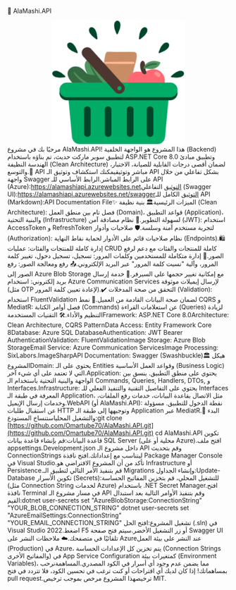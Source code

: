 🔱 AlaMashi.API<div align="center"><img src="https://raw.githubusercontent.com/Omartube70/AlaMashi.API/master/AlaMashi.API/.assets/logo.png" alt="AlaMashi API Logo" width="300" /></div>مرحبًا بك في مشروع AlaMashi.API! هذا المشروع هو الواجهة الخلفية (Backend) لتطبيق سوبر ماركت حديث، تم بناؤه باستخدام ASP.NET Core 8.0 وتطبيق مبادئ الهندسة النظيفة (Clean Architecture) لضمان أقصى درجات القابلية للصيانة، الاختبار، والتوسع.🚀 API مباشر وتوثيقيمكنك استكشاف وتوثيق الـ API بشكل تفاعلي من خلال واجهة Swagger على الرابط المباشر.الرابط الأساسي للـ API (Azure):https://alamashiapi.azurewebsites.netالتوثيق التفاعلي (Swagger UI):https://alamashiapi.azurewebsites.net/swaggerالتوثيق الكامل للـ API (Markdown):API Documentation File✨ الميزات الرئيسية🏛️ بنية نظيفة (Clean Architecture): فصل تام بين منطق العمل (Domain)، قواعد التطبيق (Application)، والبنية التحتية (Infrastructure) لسهولة التطوير.🔐 نظام مصادقة آمن (JWT): استخدام AccessToken و RefreshToken لتجربة مستخدم آمنة وسلسة.🛡️ صلاحيات وأدوار (Authorization): نظام صلاحيات قائم على الأدوار لحماية نقاط النهاية (Endpoints).🛍️ إدارة كاملة للمنتجات والفئات: عمليات CRUD كاملة للمنتجات والفئات مع دعم لرفع الصور.🔑 إدارة متكاملة للمستخدمين وكلمات المرور: تسجيل، تسجيل دخول، تغيير كلمة المرور، وآلية "نسيت كلمة المرور" عبر البريد الإلكتروني.📤 رفع ومعالجة الصور: رفع الصور إلى Azure Blob Storage مع إمكانية تغيير حجمها على السيرفر.📧 خدمة إرسال بريد إلكتروني: استخدام Azure Communication Services لإرسال إيميلات موثوقة (مثل OTP لإعادة تعيين كلمة المرور).✔️ التحقق من صحة المدخلات (Validation): استخدام FluentValidation لضمان صحة البيانات القادمة من العميل.🔀 نمط CQRS و MediatR: فصل أوامر الكتابة (Commands) عن استعلامات القراءة (Queries) لزيادة التنظيم والأداء.🛠️ التقنيات المستخدمةFramework: ASP.NET Core 8.0Architecture: Clean Architecture, CQRS PatternData Access: Entity Framework Core 8Database: Azure SQL DatabaseAuthentication: JWT Bearer AuthenticationValidation: FluentValidationImage Storage: Azure Blob StorageEmail Service: Azure Communication ServicesImage Processing: SixLabors.ImageSharpAPI Documentation: Swagger (Swashbuckle)🏛️ هيكل المشروعDomain: يحتوي على الـ Entities وقواعد العمل الأساسية (Business Logic) التي لا تعتمد على أي شيء آخر.Application: يحتوي على منطق التطبيق. ينسق بين الواجهة والبنية التحتية باستخدام الـ Commands, Queries, Handlers, DTOs, و Interfaces.Infrastructure: يحتوي على التفاصيل التقنية والتنفيذ الفعلي للـ Interfaces المعرفة في طبقة الـ Application، مثل الاتصال بقاعدة البيانات، خدمات رفع الملفات، وخدمات إرسال الإيميل.WebAPI (أو AlaMashi.API): نقطة الدخول للتطبيق. مسؤولة عن استقبال طلبات HTTP وتوجيهها إلى طبقة الـ Application عبر MediatR.🏁 البدء والتشغيل المحلياستنساخ المستودع:git clone [https://github.com/Omartube70/AlaMashi.API.git](https://github.com/Omartube70/AlaMashi.API.git)
cd AlaMashi.API
تكوين قاعدة البيانات:قم بإنشاء قاعدة بيانات SQL Server (محلية أو على Azure).افتح ملف appsettings.Development.json داخل مشروع الـ API وقم بتحديث ConnectionStrings ليتناسب مع إعداداتك.افتح نافذة Package Manager Console في Visual Studio.تأكد من أن المشروع الافتراضي هو Infrastructure أو Persistence.قم بتنفيذ الأمر التالي لتطبيق الـ Migrations وإنشاء الجداول:Update-Database
تكوين الأسرار (Secrets):للتشغيل المحلي، قم بتخزين المفاتيح الحساسة (مثل Connection String لخدمات Azure) باستخدام .NET Secret Manager.افتح نافذة Terminal في مسار مشروع الـ API وقم بتنفيذ الأوامر التالية بعد استبدال القيم:dotnet user-secrets set "AzureBlobStorage:ConnectionString" "YOUR_BLOB_CONNECTION_STRING"
dotnet user-secrets set "AzureEmailSettings:ConnectionString" "YOUR_EMAIL_CONNECTION_STRING"
تشغيل المشروع:افتح الحل (.sln) في Visual Studio 2022.اضغط F5 أو زر التشغيل الأخضر.سيتم فتح صفحة Swagger UI تلقائيًا في متصفحك.☁️ ملاحظات النشر على Azureعند النشر على بيئة العمل (Production) في Azure، يتم تخزين كل الإعدادات الحساسة (Connection Strings والمفاتيح الأخرى) في App Service Configuration كمتغيرات بيئة (Environment Variables)، مما يضمن عدم وجود أي أسرار في الكود المصدري.المساهمةنرحب بمساهماتك! إذا كان لديك أي اقتراحات أو كنت ترغب في تحسين الكود، فلا تتردد في فتح pull request.ترخيصهذا المشروع مرخص بموجب ترخيص MIT.

